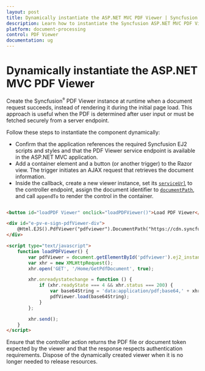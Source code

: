 ```yaml
---
layout: post
title: Dynamically instantiate the ASP.NET MVC PDF Viewer | Syncfusion
description: Learn how to instantiate the Syncfusion ASP.NET MVC PDF Viewer at runtime and load PDF documents on demand.
platform: document-processing
control: PDF Viewer
documentation: ug
---
```


# Dynamically instantiate the ASP.NET MVC PDF Viewer

Create the Syncfusion<sup style="font-size:70%">&reg;</sup> PDF Viewer instance at runtime when a document request succeeds, instead of rendering it during the initial page load. This approach is useful when the PDF is determined after user input or must be fetched securely from a server endpoint.

Follow these steps to instantiate the component dynamically:

- Confirm that the application references the required Syncfusion EJ2 scripts and styles and that the PDF Viewer service endpoint is available in the ASP.NET MVC application.
- Add a container element and a button (or another trigger) to the Razor view. The trigger initiates an AJAX request that retrieves the document information.
- Inside the callback, create a new viewer instance, set its [`serviceUrl`](https://help.syncfusion.com/cr/aspnetmvc-js2/Syncfusion.EJ2.PdfViewer.PdfViewer.html#Syncfusion_EJ2_PdfViewer_PdfViewer_serviceUrl) to the controller endpoint, assign the document identifier to [`documentPath`](https://help.syncfusion.com/cr/aspnetmvc-js2/Syncfusion.EJ2.PdfViewer.PdfViewer.html#Syncfusion_EJ2_PdfViewer_PdfViewer_documentPath), and call `appendTo` to render the control in the container.

```html

<button id="loadPDF Viewer" onclick="loadPDFViewer()">Load PDF Viewer</button>

<div id="e-pv-e-sign-pdfViewer-div">
    @Html.EJS().PdfViewer("pdfviewer").DocumentPath("https://cdn.syncfusion.com/content/pdf/pdf-succinctly.pdf").Render()
</div>

<script type="text/javascript">
    function loadPDFViewer() {
        var pdfViewer = document.getElementById('pdfviewer').ej2_instances[0];
        var xhr = new XMLHttpRequest();
        xhr.open('GET', '/Home/GetPdfDocument', true);

        xhr.onreadystatechange = function () {
            if (xhr.readyState === 4 && xhr.status === 200) {
                var base64String = 'data:application/pdf;base64,' + xhr.responseText;
                pdfViewer.load(base64String);
            }
        };

        xhr.send();
    }
</script>

```

Ensure that the controller action returns the PDF file or document token expected by the viewer and that the response respects authentication requirements. Dispose of the dynamically created viewer when it is no longer needed to release resources.

